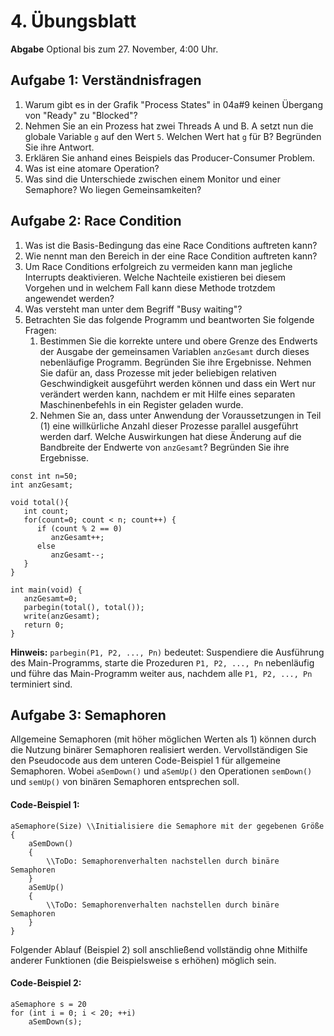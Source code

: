 # 4. Übungsblatt

**Abgabe** Optional bis zum 27. November, 4:00 Uhr.

## Aufgabe 1: Verständnisfragen
1. Warum gibt es in der Grafik "Process States" in 04a#9 keinen Übergang von "Ready" zu "Blocked"?
2. Nehmen Sie an ein Prozess hat zwei Threads A und B. A setzt nun die globale Variable `g` auf den Wert `5`. Welchen Wert hat `g` für B? Begründen Sie ihre Antwort.
3. Erklären Sie anhand eines Beispiels das Producer-Consumer Problem.
4. Was ist eine atomare Operation?
5. Was sind die Unterschiede zwischen einem Monitor und einer Semaphore? Wo liegen Gemeinsamkeiten?

## Aufgabe 2: Race Condition
1. Was ist die Basis-Bedingung das eine Race Conditions auftreten kann?
2. Wie nennt man den Bereich in der eine Race Condition auftreten kann?
3. Um Race Conditions erfolgreich zu vermeiden kann man jegliche Interrupts deaktivieren. Welche Nachteile existieren bei diesem Vorgehen und in welchem Fall kann diese Methode trotzdem angewendet werden?
4. Was versteht man unter dem Begriff "Busy waiting"?
5. Betrachten Sie das folgende Programm und beantworten Sie folgende Fragen:
   1. Bestimmen Sie die korrekte untere und obere Grenze des Endwerts der Ausgabe der gemeinsamen Variablen `anzGesamt` durch dieses nebenläufige Programm. Begründen Sie ihre Ergebnisse. Nehmen Sie dafür an, dass Prozesse mit jeder beliebigen relativen Geschwindigkeit ausgeführt werden können und dass ein Wert nur verändert werden kann, nachdem er mit Hilfe eines separaten Maschinenbefehls in ein Register geladen wurde.
   2. Nehmen Sie an, dass unter Anwendung der Voraussetzungen in Teil (1) eine willkürliche Anzahl dieser Prozesse parallel ausgeführt werden darf. Welche Auswirkungen hat diese Änderung auf die Bandbreite der Endwerte von `anzGesamt`?  Begründen Sie ihre Ergebnisse.

```
const int n=50;
int anzGesamt;

void total(){
   int count;
   for(count=0; count < n; count++) {
      if (count % 2 == 0)
         anzGesamt++;
      else
         anzGesamt--;
   }
}

int main(void) {
   anzGesamt=0;
   parbegin(total(), total());
   write(anzGesamt);
   return 0;
}
```

**Hinweis:** `parbegin(P1, P2, ..., Pn)` bedeutet: Suspendiere die Ausführung des Main-Programms, starte die Prozeduren `P1, P2, ..., Pn` nebenläufig und führe das Main-Programm weiter aus, nachdem alle `P1, P2, ..., Pn` terminiert sind.

## Aufgabe 3: Semaphoren
Allgemeine Semaphoren (mit höher möglichen Werten als 1) können durch die Nutzung binärer Semaphoren realisiert werden.
Vervollständigen Sie den Pseudocode aus dem unteren Code-Beispiel 1 für allgemeine Semaphoren.
Wobei `aSemDown()` und `aSemUp()` den Operationen `semDown()` und `semUp()` von binären Semaphoren entsprechen soll.

#### Code-Beispiel 1:
```
aSemaphore(Size) \\Initialisiere die Semaphore mit der gegebenen Größe
{
	aSemDown()
	{
		\\ToDo: Semaphorenverhalten nachstellen durch binäre Semaphoren
	}
	aSemUp()
	{
		\\ToDo: Semaphorenverhalten nachstellen durch binäre Semaphoren
	}
}
```

Folgender Ablauf (Beispiel 2) soll anschließend vollständig ohne Mithilfe anderer Funktionen (die Beispielsweise s erhöhen) möglich sein.

#### Code-Beispiel 2:
```
aSemaphore s = 20
for (int i = 0; i < 20; ++i)
	aSemDown(s);
```

